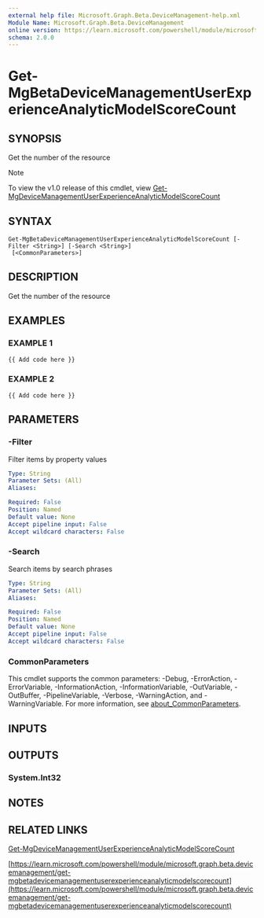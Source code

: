 ```yaml
---
external help file: Microsoft.Graph.Beta.DeviceManagement-help.xml
Module Name: Microsoft.Graph.Beta.DeviceManagement
online version: https://learn.microsoft.com/powershell/module/microsoft.graph.beta.devicemanagement/get-mgbetadevicemanagementuserexperienceanalyticmodelscorecount
schema: 2.0.0
---
```


# Get-MgBetaDeviceManagementUserExperienceAnalyticModelScoreCount

## SYNOPSIS
Get the number of the resource

> [!NOTE]
> To view the v1.0 release of this cmdlet, view [Get-MgDeviceManagementUserExperienceAnalyticModelScoreCount](/powershell/module/Microsoft.Graph.DeviceManagement/Get-MgDeviceManagementUserExperienceAnalyticModelScoreCount?view=graph-powershell-1.0)

## SYNTAX

```
Get-MgBetaDeviceManagementUserExperienceAnalyticModelScoreCount [-Filter <String>] [-Search <String>]
 [<CommonParameters>]
```

## DESCRIPTION
Get the number of the resource

## EXAMPLES

### EXAMPLE 1
```
{{ Add code here }}
```

### EXAMPLE 2
```
{{ Add code here }}
```

## PARAMETERS

### -Filter
Filter items by property values

```yaml
Type: String
Parameter Sets: (All)
Aliases:

Required: False
Position: Named
Default value: None
Accept pipeline input: False
Accept wildcard characters: False
```

### -Search
Search items by search phrases

```yaml
Type: String
Parameter Sets: (All)
Aliases:

Required: False
Position: Named
Default value: None
Accept pipeline input: False
Accept wildcard characters: False
```

### CommonParameters
This cmdlet supports the common parameters: -Debug, -ErrorAction, -ErrorVariable, -InformationAction, -InformationVariable, -OutVariable, -OutBuffer, -PipelineVariable, -Verbose, -WarningAction, and -WarningVariable. For more information, see [about_CommonParameters](http://go.microsoft.com/fwlink/?LinkID=113216).

## INPUTS

## OUTPUTS

### System.Int32
## NOTES

## RELATED LINKS
[Get-MgDeviceManagementUserExperienceAnalyticModelScoreCount](/powershell/module/Microsoft.Graph.DeviceManagement/Get-MgDeviceManagementUserExperienceAnalyticModelScoreCount?view=graph-powershell-1.0)

[https://learn.microsoft.com/powershell/module/microsoft.graph.beta.devicemanagement/get-mgbetadevicemanagementuserexperienceanalyticmodelscorecount](https://learn.microsoft.com/powershell/module/microsoft.graph.beta.devicemanagement/get-mgbetadevicemanagementuserexperienceanalyticmodelscorecount)

